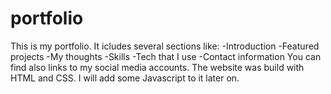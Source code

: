 # portfolio

This is my portfolio.
It icludes several sections like:
-Introduction
-Featured projects
-My thoughts
-Skills
-Tech that I use
-Contact information
You can find also links to my social media accounts.
The website was build with HTML and CSS.
I will add some Javascript to it later on.
